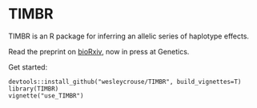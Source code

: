# TIMBR
TIMBR is an R package for inferring an allelic series of haplotype effects. 

Read the preprint on [bioRxiv](https://doi.org/10.1101/2020.05.23.112326), now in press at Genetics.

Get started:
```
devtools::install_github("wesleycrouse/TIMBR", build_vignettes=T)
library(TIMBR)
vignette("use_TIMBR")
```
